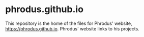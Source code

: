 # phrodus.github.io
This repository is the home of the files for Phrodus' website, https://phrodus.github.io. Phrodus' website links to his projects.
